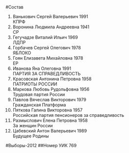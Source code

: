 #Состав
1. Ванькович Сергей Валерьевич 1991   
    КПРФ
2. Воронина Людмила Андреевна 1941   
    СР
3. Гегучадзе Виталий Ильич 1969   
    ЛДПР
4. Горбачев Сергей Олегович 1978   
    ЯБЛОКО
5. Гоян Елизавета Михайловна 1978   
    ЕР
6. Иванова Яна Олеговна 1991   
    ПАРТИЯ ЗА СПРАВЕДЛИВОСТЬ
7. Красовская Антонина Петровна 1958   
    ПАТРИОТЫ РОССИИ
8. Маркова Любовь Рудольфовна 1956   
    Трудовая партия России
9. Павлов Вячеслав Викторович 1979   
    Гражданская Платформа
10. Пяткова Галина Викторовна 1957   
    Российская партия пенсионеров за справедливость
11. Размыслович Елена Петровна 1958   
    За женщин России
12. Цабевский Антон Валерьевич 1989   
    Будущее Родины

#Выборы-2012
##Номер УИК
769